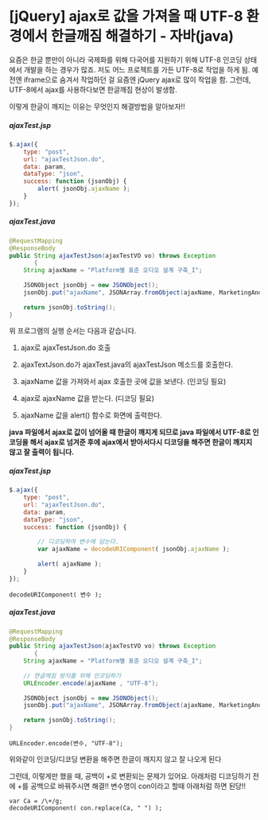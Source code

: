 # [jQuery\] ajax로 값을 가져올 때 UTF-8 환경에서 한글깨짐 해결하기 - 자바(java)

요즘은 한글 뿐만이 아니라 국제화를 위해 다국어를 지원하기 위해 UTF-8 인코딩 상태에서 개발을 하는 경우가 많죠. 저도 어느 프로젝트를 가든 UTF-8로 작업을 하게 됨. 예전엔 iframe으로 숨겨서 작업하던 걸 요즘엔 jQuery ajax로 많이 작업을 함. 그런데, UTF-8에서 ajax를 사용하다보면 한글깨짐 현상이 발생함.

이렇게 한글이 깨지는 이유는 무엇인지 해결방법을 알아보자!!

##### ajaxTest.jsp

```javascript
$.ajax({
    type: "post",
    url: "ajaxTestJson.do",
    data: param,
    dataType: "json",
    success: function (jsonObj) {
        alert( jsonObj.ajaxName );
    }
});
```

##### ajaxTest.java

```java
@RequestMapping
@ResponseBody
public String ajaxTestJson(ajaxTestVO vo) throws Exception
       {
    String ajaxName = "Platform별 표준 오디오 설계 구축_I";
    
    JSONObject jsonObj = new JSONObject();
    jsonObj.put("ajaxName", JSONArray.fromObject(ajaxName, MarketingAnonymousClass.getJsonConfig()));
    
    return jsonObj.toString();
}
```

위 프로그램의 실행 순서는 다음과 같습니다.

1. ajax로 ajaxTestJson.do 호출

2. ajaxTextJson.do가 ajaxTest.java의 ajaxTestJson 메소드를 호출한다.

3. ajaxName 값을 가져와서 ajax 호출한 곳에 값을 보낸다. (인코딩 필요)

4. ajax로 ajaxName 값을 받는다. (디코딩 필요) 

5. ajaxName 값을 alert() 함수로 화면에 출력한다.

**java 파일에서 ajax로 값이 넘어올 때 한글이 깨지게 되므로 java 파일에서 UTF-8로 인코딩을 해서 ajax로 넘겨준 후에 ajax에서 받아서다시 디코딩을 해주면 한글이 깨지지 않고 잘 출력이 됩니다.**

##### ajaxTest.jsp

```javascript
$.ajax({
    type: "post",
    url: "ajaxTestJson.do",
    data: param,
    dataType: "json",
    success: function (jsonObj) {
 
        // 디코딩하여 변수에 담는다.
        var ajaxName = decodeURIComponent( jsonObj.ajaxName );
 
        alert( ajaxName );
    }
});
```

```
decodeURIComponent( 변수 ); 
```

##### ajaxTest.java

```java
@RequestMapping
@ResponseBody
public String ajaxTestJson(ajaxTestVO vo) throws Exception
       {
    String ajaxName = "Platform별 표준 오디오 설계 구축_I";
 
    // 한글깨짐 방지를 위해 인코딩하기
    URLEncoder.encode(ajaxName , "UTF-8");
    
    JSONObject jsonObj = new JSONObject();
    jsonObj.put("ajaxName", JSONArray.fromObject(ajaxName, MarketingAnonymousClass.getJsonConfig()));
    
    return jsonObj.toString();
}
```

```
URLEncoder.encode(변수, "UTF-8");
```

위와같이 인코딩/디코딩 변환을 해주면 한글이 깨지지 않고 잘 나오게 된다



그런데, 이렇게만 했을 때, 공백이 +로 변환되는 문제가 있어요. 아래처럼 디코딩하기 전에 +를 공백으로 바꿔주시면 해결!! 변수명이 con이라고 할때 아래처럼 하면 된당!!

```
var Ca = /\+/g;
decodeURIComponent( con.replace(Ca, " ") );
```

